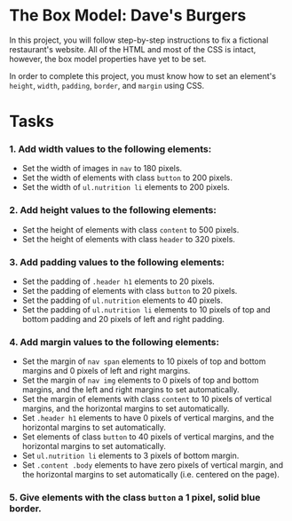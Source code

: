 # The Box Model: Dave's Burgers

In this project, you will follow step-by-step instructions to fix a fictional restaurant's website. All of the HTML and most of the CSS is intact, however, the box model properties have yet to be set.

In order to complete this project, you must know how to set an element's `height`, `width`, `padding`, `border`, and `margin` using CSS.

# Tasks

### 1. Add width values to the following elements:

-  Set the width of images in `nav` to 180 pixels.
-  Set the width of elements with class `button` to 200 pixels.
-  Set the width of `ul.nutrition li` elements to 200 pixels.

### 2. Add height values to the following elements:

-  Set the height of elements with class `content` to 500 pixels.
-  Set the height of elements with class `header` to 320 pixels.

### 3. Add padding values to the following elements:

-  Set the padding of `.header h1` elements to 20 pixels.
-  Set the padding of elements with class `button` to 20 pixels.
-  Set the padding of `ul.nutrition` elements to 40 pixels.
-  Set the padding of `ul.nutrition li` elements to 10 pixels of top and bottom padding and 20 pixels of left and right padding.

### 4. Add margin values to the following elements:

-  Set the margin of `nav span` elements to 10 pixels of top and bottom margins and 0 pixels of left and right margins.
-  Set the margin of `nav img` elements to 0 pixels of top and bottom margins, and the left and right margins to set automatically.
-  Set the margin of elements with class `content` to 10 pixels of vertical margins, and the horizontal margins to set automatically.
-  Set `.header h1` elements to have 0 pixels of vertical margins, and the horizontal margins to set automatically.
-  Set elements of class `button` to 40 pixels of vertical margins, and the horizontal margins to set automatically.
-  Set `ul.nutrition li` elements to 3 pixels of bottom margin.
-  Set `.content .body` elements to have zero pixels of vertical margin, and the horizontal margins to set automatically (i.e. centered on the page).

### 5. Give elements with the class `button` a 1 pixel, solid blue border.


